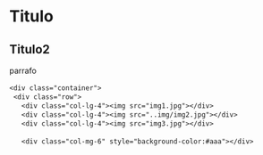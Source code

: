 <html>
  <head>
    <link rel="stylesheet" href="css/boostrap.min.css">
    <link rel="stylesheet" href="css/boostrap-theme.min.css">
    <script src="js/boostrap.min.js"></script>
    <title>Titutlo</title>
  </head>
  <body>
    <h1>Titulo</h1>
    <h2>Titulo2</h2>
    <p>parrafo</p>
    
    <div class="container">
     <div class="row">
       <div class="col-lg-4"><img src="img1.jpg"></div>
       <div class="col-lg-4"><img src="..img/img2.jpg"></div>
       <div class="col-lg-4"><img src="img3.jpg"></div>
       
       <div class="col-mg-6" style="background-color:#aaa"></div>
      
       
 
  
